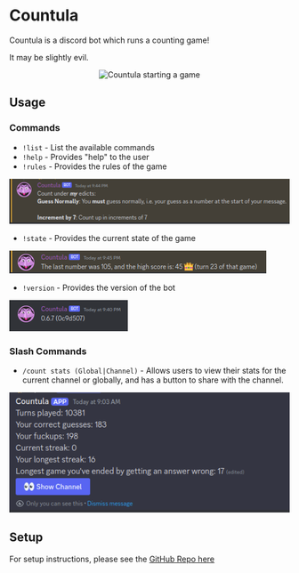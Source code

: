 # Countula

Countula is a discord bot which runs a counting game!

It may be slightly evil.

<p align="center">
  <img src="https://github.com/Zaptross/countula/assets/26305909/2a427bb9-83fc-48b6-be3b-1a4696162ed9" alt="Countula starting a game" />
</p>

## Usage

### Commands

-   `!list` - List the available commands
-   `!help` - Provides "help" to the user
-   `!rules` - Provides the rules of the game

![Rules command output](https://raw.githubusercontent.com/Zaptross/countula/main/readme-assets/rules-image.png)

-   `!state` - Provides the current state of the game

![State command output](https://raw.githubusercontent.com/Zaptross/countula/main/readme-assets/state-image.png)

-   `!version` - Provides the version of the bot

![Version command output](https://raw.githubusercontent.com/Zaptross/countula/main/readme-assets/version-image.png)

### Slash Commands

-   `/count stats (Global|Channel)` - Allows users to view their stats for the current channel or globally, and has a button to share with the channel.

![Stats slash command output](readme-assets/stats-image.png)

## Setup

For setup instructions, please see the [GitHub Repo here](https://github.com/Zaptross/countula)

